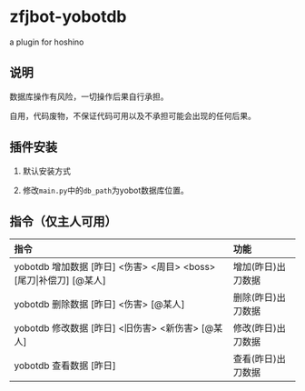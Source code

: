 # zfjbot-yobotdb

a plugin for hoshino

## 说明

数据库操作有风险，一切操作后果自行承担。

自用，代码废物，不保证代码可用以及不承担可能会出现的任何后果。

## 插件安装

1. 默认安装方式

2. 修改`main.py`中的`db_path`为yobot数据库位置。

## 指令（仅主人可用）

| 指令 | 功能 |
| :- | :- |
| yobotdb 增加数据 [昨日] <伤害> <周目> \<boss\> [尾刀\|补偿刀] [@某人] | 增加(昨日)出刀数据 |
| yobotdb 删除数据 [昨日] <伤害> [@某人] | 删除(昨日)出刀数据 |
| yobotdb 修改数据 [昨日] <旧伤害> <新伤害> [@某人] | 修改(昨日)出刀数据 |
| yobotdb 查看数据 [昨日] | 查看(昨日)出刀数据|
